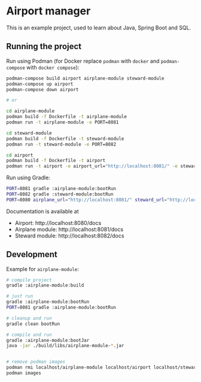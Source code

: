 # Airport manager

This is an example project, 
used to learn about Java, Spring Boot and SQL.


## Running the project

Run using Podman (for Docker replace `podman` with `docker` and `podman-compose` with `docker compose`):
```bash
podman-compose build airport airplane-module steward-module
podman-compose up airport
podman-compose down airport

# or

cd airplane-module
podman build -f Dockerfile -t airplane-module
podman run -t airplane-module -e PORT=8081

cd steward-module
podman build -f Dockerfile -t steward-module
podman run -t steward-module -e PORT=8082

cd airport
podman build -f Dockerfile -t airport
podman run -t airport -e airport_url="http://localhost:8081/" -e steward_url="http://localhost:8082/" 
```


Run using Gradle:
```bash
PORT=8081 gradle :airplane-module:bootRun
PORT=8082 gradle :steward-module:bootRun
PORT=8080 airplane_url="http://localhost:8081/" steward_url="http://localhost:8082/" gradle :airport:bootRun
```

Documentation is available at
- Airport: http://localhost:8080/docs
- Airplane module: http://localhost:8081/docs
- Steward module: http://localhost:8082/docs



## Development

Example for `airplane-module`:
```bash
# compile project
gradle :airplane-module:build

# just run
gradle :airplane-module:bootRun
PORT=8081 gradle :airplane-module:bootRun

# cleanup and run
gradle clean bootRun

# compile and run
gradle :airplane-module:bootJar
java -jar ./build/libs/airplane-module-*.jar 


# remove podman images
podman rmi localhost/airplane-module localhost/airport localhost/steward-module
podman images
```


